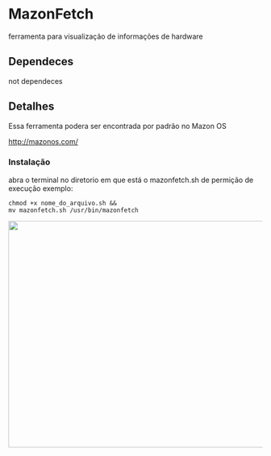 # MazonFetch
ferramenta para visualização de informações de hardware 

<h2>Dependeces</h2>
not dependeces
<h2>Detalhes</h2>
Essa ferramenta podera ser encontrada por padrão no Mazon OS

http://mazonos.com/

<h3>Instalação</h3>
abra o terminal no diretorio em que está o 
mazonfetch.sh 
de permição de execução
exemplo:<br>
<code>
chmod +x nome_do_arquivo.sh &&
mv mazonfetch.sh /usr/bin/mazonfetch 
  
<img src="http://mazonos.com/forum/download/file.php?id=706" height="450" width="800">

</code>
